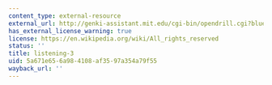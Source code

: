 ```yaml
---
content_type: external-resource
external_url: http://genki-assistant.mit.edu/cgi-bin/opendrill.cgi?blueprintid=266
has_external_license_warning: true
license: https://en.wikipedia.org/wiki/All_rights_reserved
status: ''
title: listening-3
uid: 5a671e65-6a98-4108-af35-97a354a79f55
wayback_url: ''
---
```

